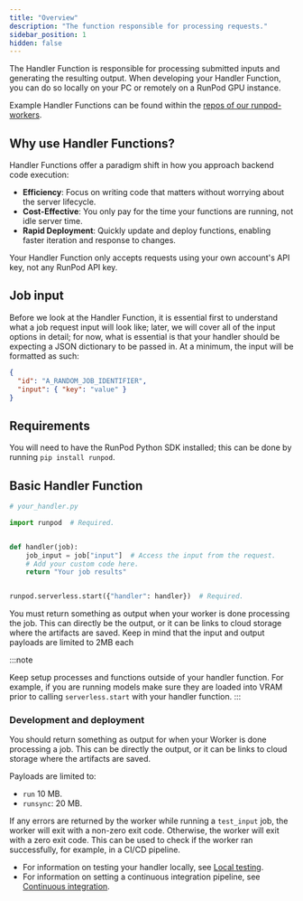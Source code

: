 ```yaml
---
title: "Overview"
description: "The function responsible for processing requests."
sidebar_position: 1
hidden: false
---
```


The Handler Function is responsible for processing submitted inputs and generating the resulting output. When developing your Handler Function, you can do so locally on your PC or remotely on a RunPod GPU instance.

Example Handler Functions can be found within the [repos of our runpod-workers](https://github.com/orgs/runpod-workers/repositories).

## Why use Handler Functions?

Handler Functions offer a paradigm shift in how you approach backend code execution:

- **Efficiency**: Focus on writing code that matters without worrying about the server lifecycle.
- **Cost-Effective**: You only pay for the time your functions are running, not idle server time.
- **Rapid Deployment**: Quickly update and deploy functions, enabling faster iteration and response to changes.

Your Handler Function only accepts requests using your own account's API key, not any RunPod API key.

## Job input

Before we look at the Handler Function, it is essential first to understand what a job request input will look like; later, we will cover all of the input options in detail; for now, what is essential is that your handler should be expecting a JSON dictionary to be passed in. At a minimum, the input will be formatted as such:

```json
{
  "id": "A_RANDOM_JOB_IDENTIFIER",
  "input": { "key": "value" }
}
```

## Requirements

You will need to have the RunPod Python SDK installed; this can be done by running `pip install runpod`.

## Basic Handler Function

```python
# your_handler.py

import runpod  # Required.


def handler(job):
    job_input = job["input"]  # Access the input from the request.
    # Add your custom code here.
    return "Your job results"


runpod.serverless.start({"handler": handler})  # Required.
```

You must return something as output when your worker is done processing the job. This can directly be the output, or it can be links to cloud storage where the artifacts are saved. Keep in mind that the input and output payloads are limited to 2MB each

:::note

Keep setup processes and functions outside of your handler function. For example, if you are running models make sure they are loaded into VRAM prior to calling `serverless.start` with your handler function.
:::

### Development and deployment

You should return something as output for when your Worker is done processing a job.
This can be directly the output, or it can be links to cloud storage where the artifacts are saved.

Payloads are limited to:

- `run` 10 MB.
- `runsync`: 20 MB.

If any errors are returned by the worker while running a `test_input` job, the worker will exit with a non-zero exit code.
Otherwise, the worker will exit with a zero exit code.
This can be used to check if the worker ran successfully, for example, in a CI/CD pipeline.

- For information on testing your handler locally, see [Local testing](/serverless/workers/development/local-testing).
- For information on setting a continuous integration pipeline, see [Continuous integration](/serverless/workers/deploy).

